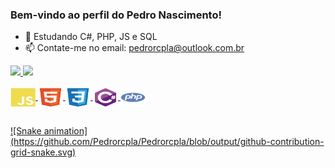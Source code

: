 ### Bem-vindo ao perfil do Pedro Nascimento!

- 🌱 Estudando C#, PHP, JS e SQL
- 📫 Contate-me no email: pedrorcpla@outlook.com.br

 <div>
  <a href="https://github.com/Pedrorcpla">
  <img height="180em" src="https://github-readme-stats.vercel.app/api?username=Pedrorcpla&show_icons=true&theme=chartreuse-dark&include_all_commits=true&count_private=true&locale=pt-br"/>
  <img height="180em" src="https://github-readme-stats.vercel.app/api/top-langs/?username=Pedrorcpla&layout=compact&langs_count=7&theme=chartreuse-dark&locale=pt-br"/>
</div>
  
<div style="display: inline_block"><br>
  <img align="center" height="30" width="40" src="https://raw.githubusercontent.com/devicons/devicon/master/icons/javascript/javascript-plain.svg">
  <img align="center" height="30" width="40" src="https://raw.githubusercontent.com/devicons/devicon/master/icons/html5/html5-original.svg">
  <img align="center" height="30" width="40" src="https://raw.githubusercontent.com/devicons/devicon/master/icons/css3/css3-original.svg">
  <img align="center" height="30" width="40" src="https://raw.githubusercontent.com/devicons/devicon/master/icons/csharp/csharp-original.svg">
  <img align="center" height="30" width="40" src="https://github.com/devicons/devicon/blob/master/icons/php/php-plain.svg">
</div>
  
  ##
<div>  
  ![Snake animation](https://github.com/Pedrorcpla/Pedrorcpla/blob/output/github-contribution-grid-snake.svg)
</div>
